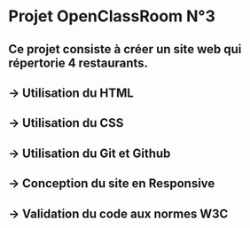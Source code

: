 # Projet OpenClassRoom N°3

## Ce projet consiste à créer un site web qui répertorie 4 restaurants.

## -> Utilisation du HTML
## -> Utilisation du CSS
## -> Utilisation du Git et Github
## -> Conception du site en Responsive
## -> Validation du code aux normes W3C
